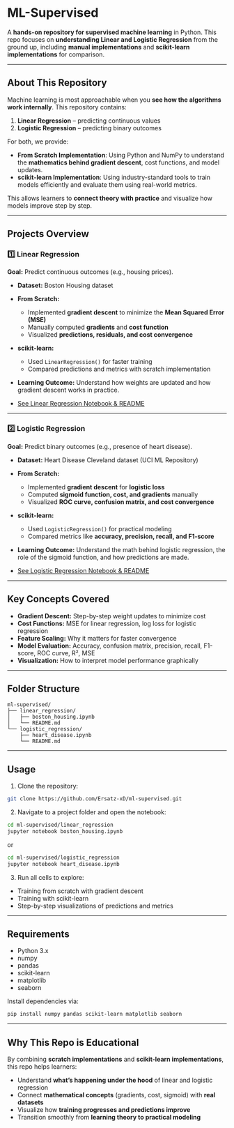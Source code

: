 # ML-Supervised

A **hands-on repository for supervised machine learning** in Python.
This repo focuses on **understanding Linear and Logistic Regression** from the ground up, including **manual implementations** and **scikit-learn implementations** for comparison.

---

## About This Repository

Machine learning is most approachable when you **see how the algorithms work internally**.
This repository contains:

1. **Linear Regression** – predicting continuous values
2. **Logistic Regression** – predicting binary outcomes

For both, we provide:

* **From Scratch Implementation**: Using Python and NumPy to understand the **mathematics behind gradient descent**, cost functions, and model updates.
* **scikit-learn Implementation**: Using industry-standard tools to train models efficiently and evaluate them using real-world metrics.

This allows learners to **connect theory with practice** and visualize how models improve step by step.

---

## Projects Overview

### 1️⃣ Linear Regression

**Goal:** Predict continuous outcomes (e.g., housing prices).

* **Dataset:** Boston Housing dataset
* **From Scratch:**

  * Implemented **gradient descent** to minimize the **Mean Squared Error (MSE)**
  * Manually computed **gradients** and **cost function**
  * Visualized **predictions, residuals, and cost convergence**
* **scikit-learn:**

  * Used `LinearRegression()` for faster training
  * Compared predictions and metrics with scratch implementation
* **Learning Outcome:** Understand how weights are updated and how gradient descent works in practice.
* [See Linear Regression Notebook & README](./linear_regression)

---

### 2️⃣ Logistic Regression

**Goal:** Predict binary outcomes (e.g., presence of heart disease).

* **Dataset:** Heart Disease Cleveland dataset (UCI ML Repository)
* **From Scratch:**

  * Implemented **gradient descent** for **logistic loss**
  * Computed **sigmoid function, cost, and gradients** manually
  * Visualized **ROC curve, confusion matrix, and cost convergence**
* **scikit-learn:**

  * Used `LogisticRegression()` for practical modeling
  * Compared metrics like **accuracy, precision, recall, and F1-score**
* **Learning Outcome:** Understand the math behind logistic regression, the role of the sigmoid function, and how predictions are made.
* [See Logistic Regression Notebook & README](./logistic_regression)

---

## Key Concepts Covered

* **Gradient Descent:** Step-by-step weight updates to minimize cost
* **Cost Functions:** MSE for linear regression, log loss for logistic regression
* **Feature Scaling:** Why it matters for faster convergence
* **Model Evaluation:** Accuracy, confusion matrix, precision, recall, F1-score, ROC curve, R², MSE
* **Visualization:** How to interpret model performance graphically

---

## Folder Structure

```
ml-supervised/
├── linear_regression/
│   ├── boston_housing.ipynb
│   └── README.md
└── logistic_regression/
    ├── heart_disease.ipynb
    └── README.md
```

---

## Usage

1. Clone the repository:

```bash
git clone https://github.com/Ersatz-xD/ml-supervised.git
```

2. Navigate to a project folder and open the notebook:

```bash
cd ml-supervised/linear_regression
jupyter notebook boston_housing.ipynb
```

or

```bash
cd ml-supervised/logistic_regression
jupyter notebook heart_disease.ipynb
```

3. Run all cells to explore:

* Training from scratch with gradient descent
* Training with scikit-learn
* Step-by-step visualizations of predictions and metrics

---

## Requirements

* Python 3.x
* numpy
* pandas
* scikit-learn
* matplotlib
* seaborn

Install dependencies via:

```bash
pip install numpy pandas scikit-learn matplotlib seaborn
```

---

## Why This Repo is Educational

By combining **scratch implementations** and **scikit-learn implementations**, this repo helps learners:

* Understand **what’s happening under the hood** of linear and logistic regression
* Connect **mathematical concepts** (gradients, cost, sigmoid) with **real datasets**
* Visualize how **training progresses and predictions improve**
* Transition smoothly from **learning theory to practical modeling**
